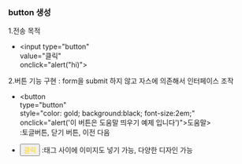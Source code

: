 ### button 생성
1.전송 목적
-  <input type="button"<br>
          value="클릭"<br>
          onclick="alert("hi)"> <br>

2.버튼 기능 구현 : form을 submit 하지 않고 자스에 의존해서 인터페이스 조작
- <button <br>
   type="button"<br>
   style="color: gold; background:black; font-size:2em;"<br>
   onclick="alert('이 버튼은 도움말 띄우기 예제 입니다')">도움말><br>
  </button> :토글버튼, 닫기 버튼, 이전 다음<br>
   
- <button style="color: gold">클릭 </button> :태그 사이에 이미지도 넣기 가능, 다양한 디자인 가능

